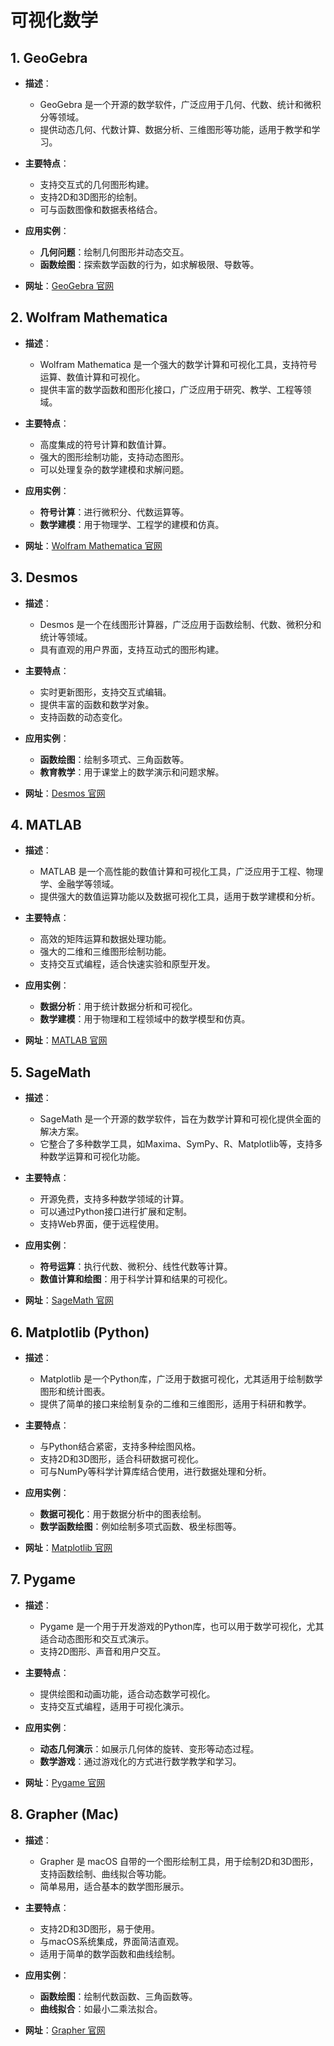 # 可视化数学

## 1. GeoGebra
- **描述**：
  - GeoGebra 是一个开源的数学软件，广泛应用于几何、代数、统计和微积分等领域。
  - 提供动态几何、代数计算、数据分析、三维图形等功能，适用于教学和学习。
  
- **主要特点**：
  - 支持交互式的几何图形构建。
  - 支持2D和3D图形的绘制。
  - 可与函数图像和数据表格结合。

- **应用实例**：
  - **几何问题**：绘制几何图形并动态交互。
  - **函数绘图**：探索数学函数的行为，如求解极限、导数等。

- **网址**：[GeoGebra 官网](https://www.geogebra.org/)

## 2. Wolfram Mathematica
- **描述**：
  - Wolfram Mathematica 是一个强大的数学计算和可视化工具，支持符号运算、数值计算和可视化。
  - 提供丰富的数学函数和图形化接口，广泛应用于研究、教学、工程等领域。
  
- **主要特点**：
  - 高度集成的符号计算和数值计算。
  - 强大的图形绘制功能，支持动态图形。
  - 可以处理复杂的数学建模和求解问题。

- **应用实例**：
  - **符号计算**：进行微积分、代数运算等。
  - **数学建模**：用于物理学、工程学的建模和仿真。

- **网址**：[Wolfram Mathematica 官网](https://www.wolfram.com/mathematica/)

## 3. Desmos
- **描述**：
  - Desmos 是一个在线图形计算器，广泛应用于函数绘制、代数、微积分和统计等领域。
  - 具有直观的用户界面，支持互动式的图形构建。

- **主要特点**：
  - 实时更新图形，支持交互式编辑。
  - 提供丰富的函数和数学对象。
  - 支持函数的动态变化。

- **应用实例**：
  - **函数绘图**：绘制多项式、三角函数等。
  - **教育教学**：用于课堂上的数学演示和问题求解。

- **网址**：[Desmos 官网](https://www.desmos.com/)

## 4. MATLAB
- **描述**：
  - MATLAB 是一个高性能的数值计算和可视化工具，广泛应用于工程、物理学、金融学等领域。
  - 提供强大的数值运算功能以及数据可视化工具，适用于数学建模和分析。

- **主要特点**：
  - 高效的矩阵运算和数据处理功能。
  - 强大的二维和三维图形绘制功能。
  - 支持交互式编程，适合快速实验和原型开发。

- **应用实例**：
  - **数据分析**：用于统计数据分析和可视化。
  - **数学建模**：用于物理和工程领域中的数学模型和仿真。

- **网址**：[MATLAB 官网](https://www.mathworks.com/products/matlab.html)

## 5. SageMath
- **描述**：
  - SageMath 是一个开源的数学软件，旨在为数学计算和可视化提供全面的解决方案。
  - 它整合了多种数学工具，如Maxima、SymPy、R、Matplotlib等，支持多种数学运算和可视化功能。

- **主要特点**：
  - 开源免费，支持多种数学领域的计算。
  - 可以通过Python接口进行扩展和定制。
  - 支持Web界面，便于远程使用。

- **应用实例**：
  - **符号运算**：执行代数、微积分、线性代数等计算。
  - **数值计算和绘图**：用于科学计算和结果的可视化。

- **网址**：[SageMath 官网](https://www.sagemath.org/)

## 6. Matplotlib (Python)
- **描述**：
  - Matplotlib 是一个Python库，广泛用于数据可视化，尤其适用于绘制数学图形和统计图表。
  - 提供了简单的接口来绘制复杂的二维和三维图形，适用于科研和教学。

- **主要特点**：
  - 与Python结合紧密，支持多种绘图风格。
  - 支持2D和3D图形，适合科研数据可视化。
  - 可与NumPy等科学计算库结合使用，进行数据处理和分析。

- **应用实例**：
  - **数据可视化**：用于数据分析中的图表绘制。
  - **数学函数绘图**：例如绘制多项式函数、极坐标图等。

- **网址**：[Matplotlib 官网](https://matplotlib.org/)

## 7. Pygame
- **描述**：
  - Pygame 是一个用于开发游戏的Python库，也可以用于数学可视化，尤其适合动态图形和交互式演示。
  - 支持2D图形、声音和用户交互。

- **主要特点**：
  - 提供绘图和动画功能，适合动态数学可视化。
  - 支持交互式编程，适用于可视化演示。

- **应用实例**：
  - **动态几何演示**：如展示几何体的旋转、变形等动态过程。
  - **数学游戏**：通过游戏化的方式进行数学教学和学习。

- **网址**：[Pygame 官网](https://www.pygame.org/)

## 8. Grapher (Mac)
- **描述**：
  - Grapher 是 macOS 自带的一个图形绘制工具，用于绘制2D和3D图形，支持函数绘制、曲线拟合等功能。
  - 简单易用，适合基本的数学图形展示。

- **主要特点**：
  - 支持2D和3D图形，易于使用。
  - 与macOS系统集成，界面简洁直观。
  - 适用于简单的数学函数和曲线绘制。

- **应用实例**：
  - **函数绘图**：绘制代数函数、三角函数等。
  - **曲线拟合**：如最小二乘法拟合。

- **网址**：[Grapher 官网](https://support.apple.com/guide/graphing/overview/mac)
